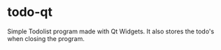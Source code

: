 # todo-qt
Simple Todolist program made with Qt Widgets. It also stores the todo's when closing the program.
